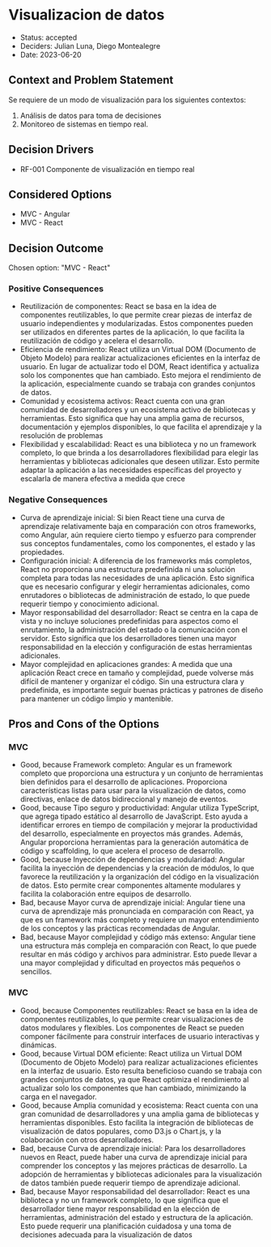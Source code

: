 # Visualizacion de datos

* Status: accepted
* Deciders: Julian Luna, Diego Montealegre
* Date: 2023-06-20

## Context and Problem Statement

Se requiere de un modo de visualización para los siguientes contextos:
1. Análisis de datos para toma de decisiones
2. Monitoreo de sistemas en tiempo real.

## Decision Drivers

* RF-001 Componente de visualización en tiempo real

## Considered Options

* MVC - Angular
* MVC - React

## Decision Outcome

Chosen option: "MVC - React"

### Positive Consequences

* Reutilización de componentes: React se basa en la idea de componentes reutilizables, lo que permite crear piezas de interfaz de usuario independientes y modularizadas. Estos componentes pueden ser utilizados en diferentes partes de la aplicación, lo que facilita la reutilización de código y acelera el desarrollo.
* Eficiencia de rendimiento: React utiliza un Virtual DOM (Documento de Objeto Modelo) para realizar actualizaciones eficientes en la interfaz de usuario. En lugar de actualizar todo el DOM, React identifica y actualiza solo los componentes que han cambiado. Esto mejora el rendimiento de la aplicación, especialmente cuando se trabaja con grandes conjuntos de datos.
* Comunidad y ecosistema activos: React cuenta con una gran comunidad de desarrolladores y un ecosistema activo de bibliotecas y herramientas. Esto significa que hay una amplia gama de recursos, documentación y ejemplos disponibles, lo que facilita el aprendizaje y la resolución de problemas
* Flexibilidad y escalabilidad: React es una biblioteca y no un framework completo, lo que brinda a los desarrolladores flexibilidad para elegir las herramientas y bibliotecas adicionales que deseen utilizar. Esto permite adaptar la aplicación a las necesidades específicas del proyecto y escalarla de manera efectiva a medida que crece

### Negative Consequences

* Curva de aprendizaje inicial: Si bien React tiene una curva de aprendizaje relativamente baja en comparación con otros frameworks, como Angular, aún requiere cierto tiempo y esfuerzo para comprender sus conceptos fundamentales, como los componentes, el estado y las propiedades.
* Configuración inicial: A diferencia de los frameworks más completos, React no proporciona una estructura predefinida ni una solución completa para todas las necesidades de una aplicación. Esto significa que es necesario configurar y elegir herramientas adicionales, como enrutadores o bibliotecas de administración de estado, lo que puede requerir tiempo y conocimiento adicional.
* Mayor responsabilidad del desarrollador: React se centra en la capa de vista y no incluye soluciones predefinidas para aspectos como el enrutamiento, la administración del estado o la comunicación con el servidor. Esto significa que los desarrolladores tienen una mayor responsabilidad en la elección y configuración de estas herramientas adicionales.
* Mayor complejidad en aplicaciones grandes: A medida que una aplicación React crece en tamaño y complejidad, puede volverse más difícil de mantener y organizar el código. Sin una estructura clara y predefinida, es importante seguir buenas prácticas y patrones de diseño para mantener un código limpio y mantenible.

## Pros and Cons of the Options

### MVC

* Good, because Framework completo: Angular es un framework completo que proporciona una estructura y un conjunto de herramientas bien definidos para el desarrollo de aplicaciones. Proporciona características listas para usar para la visualización de datos, como directivas, enlace de datos bidireccional y manejo de eventos.
* Good, because Tipo seguro y productividad: Angular utiliza TypeScript, que agrega tipado estático al desarrollo de JavaScript. Esto ayuda a identificar errores en tiempo de compilación y mejorar la productividad del desarrollo, especialmente en proyectos más grandes. Además, Angular proporciona herramientas para la generación automática de código y scaffolding, lo que acelera el proceso de desarrollo.
* Good, because Inyección de dependencias y modularidad: Angular facilita la inyección de dependencias y la creación de módulos, lo que favorece la reutilización y la organización del código en la visualización de datos. Esto permite crear componentes altamente modulares y facilita la colaboración entre equipos de desarrollo.
* Bad, because Mayor curva de aprendizaje inicial: Angular tiene una curva de aprendizaje más pronunciada en comparación con React, ya que es un framework más completo y requiere un mayor entendimiento de los conceptos y las prácticas recomendadas de Angular.
* Bad, because Mayor complejidad y código más extenso: Angular tiene una estructura más compleja en comparación con React, lo que puede resultar en más código y archivos para administrar. Esto puede llevar a una mayor complejidad y dificultad en proyectos más pequeños o sencillos.

### MVC

* Good, because Componentes reutilizables: React se basa en la idea de componentes reutilizables, lo que permite crear visualizaciones de datos modulares y flexibles. Los componentes de React se pueden componer fácilmente para construir interfaces de usuario interactivas y dinámicas.
* Good, because Virtual DOM eficiente: React utiliza un Virtual DOM (Documento de Objeto Modelo) para realizar actualizaciones eficientes en la interfaz de usuario. Esto resulta beneficioso cuando se trabaja con grandes conjuntos de datos, ya que React optimiza el rendimiento al actualizar solo los componentes que han cambiado, minimizando la carga en el navegador.
* Good, because Amplia comunidad y ecosistema: React cuenta con una gran comunidad de desarrolladores y una amplia gama de bibliotecas y herramientas disponibles. Esto facilita la integración de bibliotecas de visualización de datos populares, como D3.js o Chart.js, y la colaboración con otros desarrolladores.
* Bad, because Curva de aprendizaje inicial: Para los desarrolladores nuevos en React, puede haber una curva de aprendizaje inicial para comprender los conceptos y las mejores prácticas de desarrollo. La adopción de herramientas y bibliotecas adicionales para la visualización de datos también puede requerir tiempo de aprendizaje adicional.
* Bad, because Mayor responsabilidad del desarrollador: React es una biblioteca y no un framework completo, lo que significa que el desarrollador tiene mayor responsabilidad en la elección de herramientas, administración del estado y estructura de la aplicación. Esto puede requerir una planificación cuidadosa y una toma de decisiones adecuada para la visualización de datos

